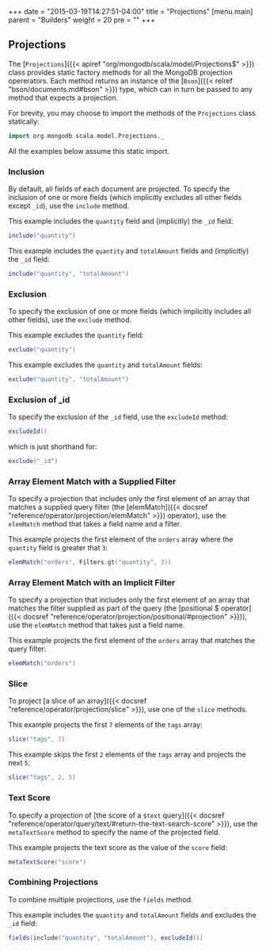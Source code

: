 +++
date = "2015-03-19T14:27:51-04:00"
title = "Projections"
[menu.main]
  parent = "Builders"
  weight = 20
  pre = "<i class='fa'></i>"
+++

## Projections

The [`Projections`]({{< apiref "org/mongodb/scala/model/Projections$" >}}) class provides static factory methods for all the MongoDB 
projection opererators.  Each method returns an instance of the [`Bson`]({{< relref "bson/documents.md#bson" >}}) type, which can in turn
be passed to any method that expects a projection.

For brevity, you may choose to import the methods of the `Projections` class statically:

```scala
import org.mongodb.scala.model.Projections._
```
  
All the examples below assume this static import.

### Inclusion

By default, all fields of each document are projected.  To specify the inclusion of one or more fields (which implicitly excludes all 
other fields except `_id`), use the `include` method.  

This example includes the `quantity` field and (implicitly) the `_id` field:

```scala
include("quantity")
```

This example includes the `quantity` and `totalAmount` fields and (implicitly) the `_id` field:

```scala
include("quantity", "totalAmount")
```

### Exclusion

To specify the exclusion of one or more fields (which implicitly includes all other fields), use the `exclude` method.

This example excludes the `quantity` field:

```scala
exclude("quantity")
```

This example excludes the `quantity` and `totalAmount` fields:

```scala
exclude("quantity", "totalAmount")
```

### Exclusion of _id

To specify the exclusion of the `_id` field, use the `excludeId` method:
 
```scala
excludeId()
```

which is just shorthand for:

```scala
exclude("_id")
```

### Array Element Match with a Supplied Filter

To specify a projection that includes only the first element of an array that matches a supplied query filter (the 
[elemMatch]({{< docsref "reference/operator/projection/elemMatch" >}}) operator), use the `elemMatch` method that takes a 
field name and a filter. 

This example projects the first element of the `orders` array where the `quantity` field is greater that `3`:
  
```scala
elemMatch("orders", Filters.gt("quantity", 3))
```

### Array Element Match with an Implicit Filter

To specify a projection that includes only the first element of an array that matches the filter supplied as part of the query (the 
[positional $ operator]({{< docsref "reference/operator/projection/positional/#projection" >}})), use the `elemMatch` method that takes 
just a field name.

This example projects the first element of the `orders` array that matches the query filter:

```scala
elemMatch("orders")
```
     
### Slice

To project [a slice of an array]({{< docsref "reference/operator/projection/slice" >}}), use one of the `slice` methods. 

This example projects the first `7` elements of the `tags` array:

```scala
slice("tags", 7)
```

This example skips the first `2` elements of the `tags` array and projects the next `5`:

```scala
slice("tags", 2, 5)
```

### Text Score

To specify a projection of [the score of a `$text` query]({{< docsref "reference/operator/query/text/#return-the-text-search-score" >}}),
use the `metaTextScore` method to specify the name of the projected field.

This example projects the text score as the value of the `score` field:

```scala
metaTextScore("score")
```


### Combining Projections

To combine multiple projections, use the `fields` method.

This example includes the `quantity` and `totalAmount` fields and excludes the `_id` field:

```scala
fields(include("quantity", "totalAmount"), excludeId()) 
```



